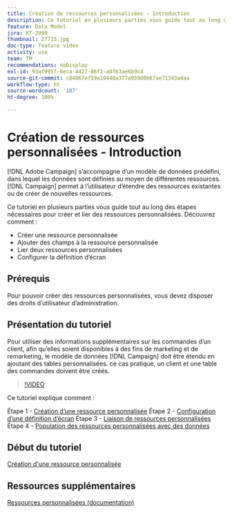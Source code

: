 ```yaml
---
title: Création de ressources personnalisées - Introduction
description: Ce tutoriel en plusieurs parties vous guide tout au long des étapes nécessaires pour créer et lier des ressources personnalisées.
feature: Data Model
jira: KT-2999
thumbnail: 27715.jpg
doc-type: feature video
activity: use
team: TM
recommendations: noDisplay
exl-id: 93af995f-6eca-4427-86f2-a8f63ae6b9c4
source-git-commit: c84867ef59a10448a377a959d0b67ae71343a4aa
workflow-type: ht
source-wordcount: '187'
ht-degree: 100%

---
```


# Création de ressources personnalisées - Introduction

[!DNL Adobe Campaign] s’accompagne d’un modèle de données prédéfini, dans lequel les données sont définies au moyen de différentes ressources. [!DNL Campaign] permet à l’utilisateur d’étendre des ressources existantes ou de créer de nouvelles ressources.

Ce tutoriel en plusieurs parties vous guide tout au long des étapes nécessaires pour créer et lier des ressources personnalisées.
Découvrez comment :

* Créer une ressource personnalisée
* Ajouter des champs à la ressource personnalisée
* Lier deux ressources personnalisées
* Configurer la définition d’écran

## Prérequis

Pour pouvoir créer des ressources personnalisées, vous devez disposer des droits d’utilisateur d’administration.

## Présentation du tutoriel

Pour utiliser des informations supplémentaires sur les commandes d’un client, afin qu’elles soient disponibles à des fins de marketing et de remarketing, le modèle de données [!DNL Campaign] doit être étendu en ajoutant des tables personnalisées. ce cas pratique, un client et une table des commandes doivent être créés.

>[!VIDEO](https://video.tv.adobe.com/v/27715?quality=9)

Ce tutoriel explique comment :

Étape 1 - [Création d’une ressource personnalisée](./creating-a-custom-resource.md)
Étape 2 - [Configuration d’une définition d’écran](./configuring-a-screen-definition-for-a-custom-resource.md)
Étape 3 - [Liaison de ressources personnalisées](./linking-custom-resources.md)
Étape 4 - [Population des ressources personnalisées avec des données](./populate-custom-resources-with-data.md)

## Début du tutoriel

[Création d&#39;une ressource personnalisée](./creating-a-custom-resource.md)

## Ressources supplémentaires

[Ressources personnalisées (documentation)](https://experienceleague.adobe.com/docs/campaign-standard/using/working-with-apis/global-concepts/custom-resources.html?lang=fr)
